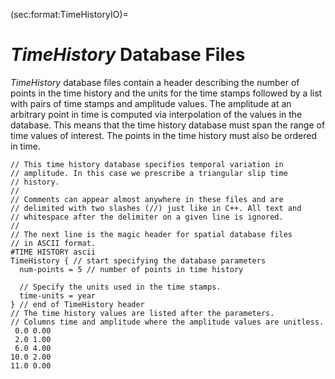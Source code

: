 (sec:format:TimeHistoryIO)=
# *TimeHistory* Database Files

*TimeHistory* database files contain a header describing the number of points in the time history and the units for the time stamps followed by a list with pairs of time stamps and amplitude values.
The amplitude at an arbitrary point in time is computed via interpolation of the values in the database.
This means that the time history database must span the range of time values of interest.
The points in the time history must also be ordered in time.

```{code-block} cfg
// This time history database specifies temporal variation in
// amplitude. In this case we prescribe a triangular slip time
// history.
//
// Comments can appear almost anywhere in these files and are
// delimited with two slashes (//) just like in C++. All text and
// whitespace after the delimiter on a given line is ignored.
//
// The next line is the magic header for spatial database files
// in ASCII format.
#TIME HISTORY ascii
TimeHistory { // start specifying the database parameters
  num-points = 5 // number of points in time history

  // Specify the units used in the time stamps.
  time-units = year
} // end of TimeHistory header
// The time history values are listed after the parameters.
// Columns time and amplitude where the amplitude values are unitless.
 0.0 0.00
 2.0 1.00
 6.0 4.00
10.0 2.00
11.0 0.00
```
